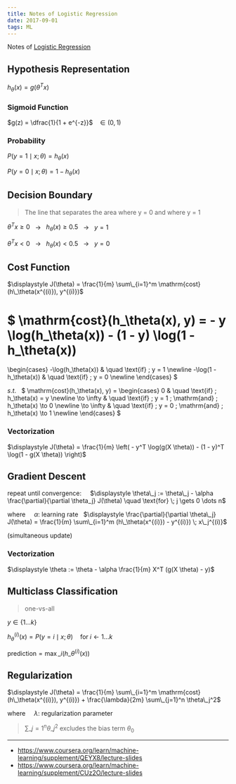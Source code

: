 ```yaml
---
title: Notes of Logistic Regression
date: 2017-09-01
tags: ML
---
```


Notes of [Logistic Regression](https://www.coursera.org/learn/machine-learning/supplement/fDCQp/classification)

<!-- more -->

## Hypothesis Representation

$h_\theta(x) = g(\theta^T x)$

### Sigmoid Function

$g(z) = \dfrac{1}{1 + e^{-z}}$ &nbsp; $\in (0, 1)$

### Probability

$P(y = 1 \mid x; \theta) = h_\theta(x)$

$P(y = 0 \mid x; \theta) = 1 - h_\theta(x)$

## Decision Boundary

> The line that separates the area where y = 0 and where y = 1

$\theta^T x \geq 0$ &nbsp; $\to$ &nbsp; $h_\theta(x) \geq 0.5$ &nbsp; $\to$ &nbsp; $y = 1$

$\theta^T x < 0$ &nbsp; $\to$ &nbsp; $h_\theta(x) < 0.5$ &nbsp; $\to$ &nbsp; $y = 0$

## Cost Function

$\displaystyle J(\theta) = \frac{1}{m} \sum\_{i=1}^m \mathrm{cost}(h\_\theta(x^{(i)}), y^{(i)})$

$
\mathrm{cost}(h\_\theta(x), y) =
\- y \log(h\_\theta(x)) - (1 - y) \log(1 - h\_\theta(x))
=
\begin{cases}
-\log(h\_\theta(x))     & \quad \text{if} \; y = 1 \newline
-\log(1 - h\_\theta(x)) & \quad \text{if} \; y = 0 \newline
\end{cases}
$

$s.t.$ &nbsp; $
\mathrm{cost}(h\_\theta(x), y) =
\begin{cases}
0          & \quad \text{if} \; h\_\theta(x) = y \newline
\to \infty & \quad \text{if} \; y = 1 \; \mathrm{and} \; h\_\theta(x) \to 0 \newline
\to \infty & \quad \text{if} \; y = 0 \; \mathrm{and} \; h\_\theta(x) \to 1 \newline
\end{cases}
$

### Vectorization

$\displaystyle J(\theta) = \frac{1}{m} \left( - y^T \log(g(X \theta)) - (1 - y)^T \log(1 - g(X \theta)) \right)$

## Gradient Descent

repeat until convergence:
&nbsp;&nbsp;&nbsp; $\displaystyle \theta\_j := \theta\_j - \alpha \frac{\partial}{\partial \theta_j} J(\theta) \quad \text{for} \; j \gets 0 \dots n$

where
&nbsp;&nbsp;&nbsp; $\alpha$: learning rate
&nbsp; $\displaystyle \frac{\partial}{\partial \theta\_j} J(\theta) = \frac{1}{m} \sum\_{i=1}^m (h\_\theta(x^{(i)}) - y^{(i)}) \; x\_j^{(i)}$

(simultaneous update)

### Vectorization

$\displaystyle \theta := \theta - \alpha \frac{1}{m} X^T (g(X \theta) - y)$

## Multiclass Classification

> one-vs-all

$y \in \lbrace 1 \dots k \rbrace$

$h_\theta^{(i)}(x) = P(y = i \mid x; \theta) \quad \text{for} \; i \gets 1 \dots k$

$\mathrm{prediction} = \max\_i(h\_\theta^{(i)}(x))$

## Regularization

$\displaystyle J(\theta) = \frac{1}{m} \sum\_{i=1}^m \mathrm{cost}(h\_\theta(x^{(i)}), y^{(i)}) + \frac{\lambda}{2m} \sum\_{j=1}^n \theta\_j^2$

where
&nbsp;&nbsp;&nbsp; $\lambda$: regularization parameter

> $\displaystyle \sum\_{j=1}^n \theta\_j^2$ excludes the bias term $\theta_0$

---

- <https://www.coursera.org/learn/machine-learning/supplement/QEYX8/lecture-slides>
- <https://www.coursera.org/learn/machine-learning/supplement/CUz2O/lecture-slides>
